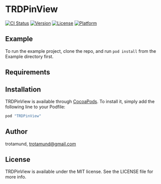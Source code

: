# TRDPinView

[![CI Status](http://img.shields.io/travis/trotamund/TRDPinView.svg?style=flat)](https://travis-ci.org/trotamund/TRDPinView)
[![Version](https://img.shields.io/cocoapods/v/TRDPinView.svg?style=flat)](http://cocoapods.org/pods/TRDPinView)
[![License](https://img.shields.io/cocoapods/l/TRDPinView.svg?style=flat)](http://cocoapods.org/pods/TRDPinView)
[![Platform](https://img.shields.io/cocoapods/p/TRDPinView.svg?style=flat)](http://cocoapods.org/pods/TRDPinView)

## Example

To run the example project, clone the repo, and run `pod install` from the Example directory first.

## Requirements

## Installation

TRDPinView is available through [CocoaPods](http://cocoapods.org). To install
it, simply add the following line to your Podfile:

```ruby
pod "TRDPinView"
```

## Author

trotamund, trotamund@gmail.com

## License

TRDPinView is available under the MIT license. See the LICENSE file for more info.
